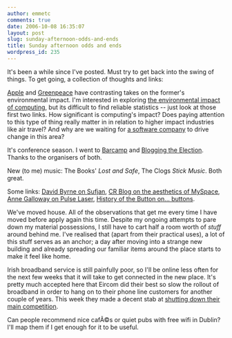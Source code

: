 ```yaml
---
author: emmetc
comments: true
date: 2006-10-08 16:35:07
layout: post
slug: sunday-afternoon-odds-and-ends
title: Sunday afternoon odds and ends
wordpress_id: 235
---
```


It's been a while since I've posted. Must try to get back into the swing of things. To get going, a collection of thoughts and links:

[Apple](http://www.apple.com/environment/) and [Greenpeace](http://www.greenpeace.org/apple/) have contrasting takes on the former's environmental impact. I'm interested in exploring [the environmental impact of computing](http://blog.thoughtwax.com/?p=195), but its difficult to find reliable statistics -- just look at those first two links. How significant is computing's impact? Does paying attention to this type of thing really matter in in relation to higher impact industries like air travel? And why are we waiting for [a software company](http://googleblog.blogspot.com/2006/09/towards-more-efficient-computing.html) to drive change in this area?

It's conference season. I went to [Barcamp](http://barcamp.org/BarCampIreland) and [Blogging the Election](http://www.irishelection.com/blogger-conference/). Thanks to the organisers of both.

New (to me) music: The Books' _Lost and Safe_, The Clogs _Stick Music_. Both great.

Some links: [David Byrne on Sufjan](http://journal.davidbyrne.com/2006/10/10206_sufjan_to.html), [CR Blog on the aesthetics of MySpace](http://www.e-cr.co.uk/crblog/?p=62), [Anne Galloway on Pulse Laser](http://www.purselipsquarejaw.org/2006/10/schulze-webb-grasp-good-design.php), [History of the Button on... buttons](http://www.historyofthebutton.com/).

We've moved house. All of the observations that get me every time I have moved before apply again this time. Despite my ongoing attempts to pare down my material possessions, I still have to cart half a room worth of _stuff_ around behind me. I've realised that (apart from their practical uses), a lot of this stuff serves as an anchor; a day after moving into a strange new building and already spreading our familiar items around the place starts to make it feel like home.

Irish broadband service is still painfully poor, so I'll be online less often for the next few weeks that it will take to get connected in the new place. It's pretty much accepted here that Eircom did their best so slow the rollout of broadband in order to hang on to their phone line customers for another couple of years. This week they made a decent stab at [shutting down their main competition](http://blog.roam4free.ie/power-play-by-eircom/).

Can people recommend nice cafÃ©s or quiet pubs with free wifi in Dublin? I'll map them if I get enough for it to be useful.
